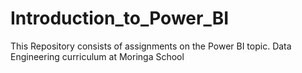 # Introduction_to_Power_BI
This Repository consists of  assignments on the Power BI topic.  Data Engineering curriculum at Moringa School
